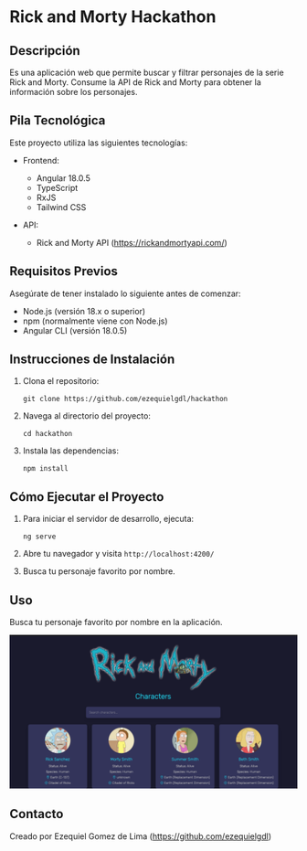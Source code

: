 # Rick and Morty Hackathon

## Descripción
Es una aplicación web que permite buscar y filtrar personajes de la serie Rick and Morty.
Consume la API de Rick and Morty para obtener la información sobre los personajes.

## Pila Tecnológica
Este proyecto utiliza las siguientes tecnologías:

- Frontend:
  - Angular 18.0.5
  - TypeScript
  - RxJS
  - Tailwind CSS

- API:
  - Rick and Morty API (https://rickandmortyapi.com/)

## Requisitos Previos
Asegúrate de tener instalado lo siguiente antes de comenzar:

- Node.js (versión 18.x o superior)
- npm (normalmente viene con Node.js)
- Angular CLI (versión 18.0.5)

## Instrucciones de Instalación

1. Clona el repositorio:
   ```
   git clone https://github.com/ezequielgdl/hackathon
   ```

2. Navega al directorio del proyecto:
   ```
   cd hackathon
   ```

3. Instala las dependencias:
   ```
   npm install
   ```

## Cómo Ejecutar el Proyecto

1. Para iniciar el servidor de desarrollo, ejecuta:
   ```
   ng serve
   ```

2. Abre tu navegador y visita `http://localhost:4200/`

3. Busca tu personaje favorito por nombre.

## Uso
Busca tu personaje favorito por nombre en la aplicación.

![Captura de pantalla de la aplicación](/public/screenshot.png)

## Contacto

Creado por Ezequiel Gomez de Lima (https://github.com/ezequielgdl)